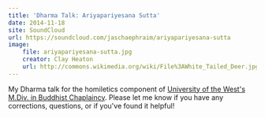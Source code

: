 ```yaml
---
title: 'Dharma Talk: Ariyapariyesana Sutta'
date: 2014-11-18
site: SoundCloud
url: https://soundcloud.com/jaschaephraim/ariyapariyesana-sutta
image:
    file: ariyapariyesana-sutta.jpg
    creator: Clay Heaton
    url: http://commons.wikimedia.org/wiki/File%3AWhite_Tailed_Deer.jpg
---
```

My Dharma talk for the homiletics component of [University of the West's M.Div. in Buddhist Chaplaincy](http://uwest.edu/site/index.php?optio…le&id=125&Itemid=165). Please let me know if you have any corrections, questions, or if you've found it helpful!
